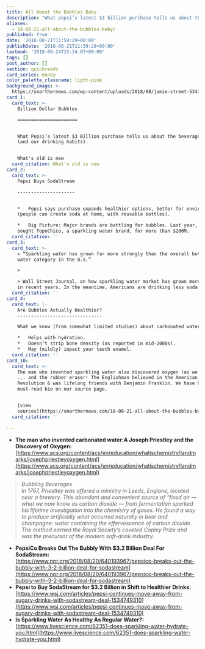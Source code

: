 ```yaml
---
title: All About the Bubbles Baby
description: "What pepsi’s latest $3 billion purchase tells us about the beverage industry (and our drinking habits)."
aliases:
  - 18-08-21-all-about-the-bubbles-baby/
published: true
date: '2018-08-21T11:59:29+00:00'
publishDate: '2018-08-21T11:59:29+00:00'
lastmod: '2018-08-24T15:34:07+00:00'
tags: []
post_author: []
section: quickreads
card_series: money
color_palette_classname: light-pink
background_image: >-
  https://smarthernews.com/wp-content/uploads/2018/08/jamie-street-534761-unsplash-scaled.jpg
card_1:
  card_text: >-
    Billion Dollar Bubbles

    ======================


    What Pepsi’s latest $3 Billion purchase tells us about the beverage industry
    (and our drinking habits).


    What's old is new
  card_citation: What's old is new
card_2:
  card_text: >-
    Pepsi Buys SodaStream

    ---------------------


    *   Pepsi says purchase expands healthier options, better for environment
    (people can create soda at home, with reusable bottles).

    *   Big Picture: Major brands are battling for bubbles. Last year, CocaCola
    bought TopoChico, a sparkling water brand, for more than $200M.
  card_citation: ''
card_3:
  card_text: >-
    > “Sparkling water has grown far more strongly than the overall bottled
    water category in the U.S.”

    > 

    > Wall Street Journal, on how sparkling water market has grown more than 30%
    in recent years. In the meantime, Americans are drinking less soda.
  card_citation: ''
card_4:
  card_text: |-
    Are Bubbles Actually Healthier?
    -------------------------------

    What we know (from somewhat limited studies) about carbonated water:

    *   Helps with hydration.
    *   Doesn’t strip bone density (as reported in mid-2000s).
    *   May (mildly) impact your teeth enamel.
  card_citation: ''
card_10:
  card_text: >-
    The man who invented sparkling water also discovered oxygen (as we know it)
    ... and the rubber eraser! The Englishman believed in the American
    Revolution & was lifelong friends with Benjamin Franklin. We have his
    must-read bio on our source page.


    [view
    sources](https://smarthernews.com/18-08-21-all-about-the-bubbles-baby/)
  card_citation: ''

---
```

*   **The man who invented carbonated water:A Joseph Priestley and the Discovery of Oxygen:**  
    [https://www.acs.org/content/acs/en/education/whatischemistry/landmarks/josephpriestleyoxygen.html](https://www.acs.org/content/acs/en/education/whatischemistry/landmarks/josephpriestleyoxygen.html)

> _Bubbling Beverages_  
> _In 1767, Priestley was offered a ministry in Leeds, Englane, located near a brewery. This abundant and convenient source of “fixed air — what we now know as carbon dioxide — from fermentation sparked his lifetime investigation into the chemistry of gases. He found a way to produce artificially what occurred naturally in beer and champagne: water containing the effervescence of carbon dioxide. The method earned the Royal Society’s coveted Copley Prize and was the precursor of the modern soft-drink industry._

*   **PepsiCo Breaks Out The Bubbly With $3.2 Billion Deal For SodaStream:**  
    [https://www.npr.org/2018/08/20/640193967/pepsico-breaks-out-the-bubbly-with-3-2-billion-deal-for-sodastream](https://www.npr.org/2018/08/20/640193967/pepsico-breaks-out-the-bubbly-with-3-2-billion-deal-for-sodastream)
*   **Pepsi to Buy SodaStream for $3.2 Billion in Shift to Healthier Drinks:**  
    [https://www.wsj.com/articles/pepsi-continues-move-away-from-sugary-drinks-with-sodastream-deal-1534749310](https://www.wsj.com/articles/pepsi-continues-move-away-from-sugary-drinks-with-sodastream-deal-1534749310)
*   **Is Sparkling Water As Healthy As Regular Water?:**  
    [https://www.livescience.com/62351-does-sparkling-water-hydrate-you.html](https://www.livescience.com/62351-does-sparkling-water-hydrate-you.html)